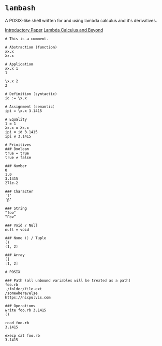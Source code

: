 # `lambash`

A POSIX-like shell written for and using lambda calculus and it's derivatives.

[Introductory Paper](http://www.cs.yale.edu/homes/hudak/CS201S08/lambda.pdf)
[Lambda Calculus and Beyond](https://crypto.stanford.edu/~blynn/lambda)

```
# This is a comment.

# Abstraction (function)
λx.x
λx.x

# Application
λx.x 1
1

\x.x 2
2

# Definition (syntactic)
id := \x.x

# Assignment (semantic)
ipi = \x.x 3.1415

# Equality
1 ≡ 1
λx.x ≡ λx.x
ipi ≡ id 3.1415
ipi ≢ 3.1415

# Primitives
### Boolean
true = true
true ≠ false

### Number
0
1.0
3.1415
271e-2

### Character
'f'
‘β’

### String
"foo"
“Γον”

### Void / Null
null = void

### None () / Tuple
()
(1, 2)

### Array
[]
[1, 2]

# POSIX

### Path (all unbound variables will be treated as a path)
foo.rb
./folder/file.ext
/somewhere/else
https://nixpulvis.com

### Operations
write foo.rb 3.1415
()

read foo.rb
3.1415

execp cat foo.rb
3.1415
```
